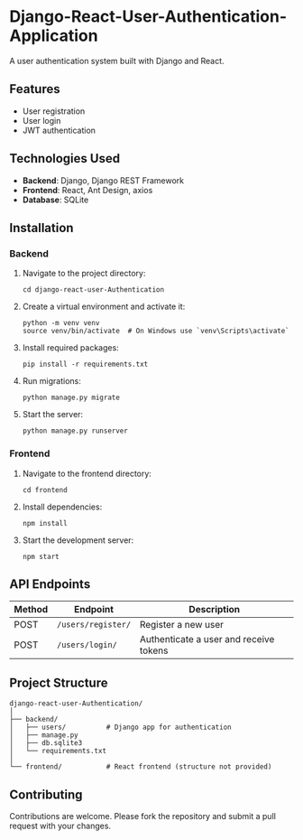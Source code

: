 # Django-React-User-Authentication-Application

A user authentication system built with Django and React.

## Features

- User registration
- User login
- JWT authentication

## Technologies Used

- **Backend**: Django, Django REST Framework
- **Frontend**: React, Ant Design, axios
- **Database**: SQLite

## Installation

### Backend

1. Navigate to the project directory:
   ```
   cd django-react-user-Authentication
   ```

2. Create a virtual environment and activate it:
   ```
   python -m venv venv
   source venv/bin/activate  # On Windows use `venv\Scripts\activate`
   ```

3. Install required packages:
   ```
   pip install -r requirements.txt
   ```

4. Run migrations:
   ```
   python manage.py migrate
   ```

5. Start the server:
   ```
   python manage.py runserver
   ```

### Frontend

1. Navigate to the frontend directory:
   ```
   cd frontend
   ```

2. Install dependencies:
   ```
   npm install
   ```

3. Start the development server:
   ```
   npm start
   ```

## API Endpoints

| Method | Endpoint | Description |
|--------|----------|-------------|
| POST | `/users/register/` | Register a new user |
| POST | `/users/login/` | Authenticate a user and receive tokens |

## Project Structure

```
django-react-user-Authentication/
│
├── backend/
│   ├── users/          # Django app for authentication
│   ├── manage.py
│   ├── db.sqlite3
│   └── requirements.txt
│
└── frontend/           # React frontend (structure not provided)
```

## Contributing

Contributions are welcome. Please fork the repository and submit a pull request with your changes.
